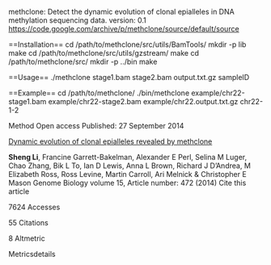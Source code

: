 methclone: Detect the dynamic evolution of clonal epialleles in DNA methylation sequencing data.
version: 0.1
https://code.google.com/archive/p/methclone/source/default/source

==Installation==
cd /path/to/methclone/src/utils/BamTools/
mkdir -p lib
make
cd /path/to/methclone/src/utils/gzstream/
make 
cd /path/to/methclone/src/
mkdir -p ../bin
make

==Usage==
./methclone stage1.bam stage2.bam output.txt.gz sampleID

==Example==
cd /path/to/methclone/
./bin/methclone example/chr22-stage1.bam example/chr22-stage2.bam example/chr22.output.txt.gz chr22-1-2


Method
Open access
Published: 27 September 2014

[Dynamic evolution of clonal epialleles revealed by methclone](https://genomebiology.biomedcentral.com/articles/10.1186/s13059-014-0472-5)

**Sheng Li**, Francine Garrett-Bakelman, Alexander E Perl, Selina M Luger, Chao Zhang, Bik L To, Ian D Lewis, Anna L Brown, Richard J D’Andrea, M Elizabeth Ross, Ross Levine, Martin Carroll, Ari Melnick & Christopher E Mason 
Genome Biology volume 15, Article number: 472 (2014) Cite this article

7624 Accesses

55 Citations

8 Altmetric

Metricsdetails

